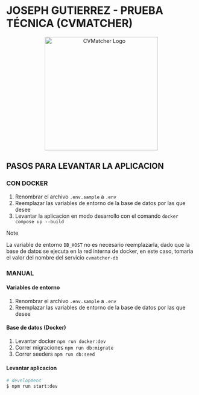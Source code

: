 # JOSEPH GUTIERREZ - PRUEBA TÉCNICA (CVMATCHER)

<p align="center">
  <img src="https://www.cvmatcher.app/images/shortlogo.webp"
  width="300" alt="CVMatcher Logo" />
  </a>
</p>

## PASOS PARA LEVANTAR LA APLICACION

### CON DOCKER

1. Renombrar el archivo `.env.sample` a `.env`
2. Reemplazar las variables de entorno de la base de datos por las que desee
3. Levantar la aplicacion en modo desarrollo con el comando `docker compose up --build`

> [!NOTE]
> La variable de entorno `DB_HOST` no es necesario reemplazarla, dado que la
> base de datos se ejecuta en la red interna de docker, en este caso, tomaria
> el valor del nombre del servicio `cvmatcher-db`

### MANUAL

#### Variables de entorno

1. Renombrar el archivo `.env.sample` a `.env`
2. Reemplazar las variables de entorno de la base de datos por las que desee

#### Base de datos (Docker)

1. Levantar docker `npm run docker:dev`
2. Correr migraciones `npm run db:migrate`
3. Correr seeders `npm run db:seed`

#### Levantar aplicacion

```bash
# development
$ npm run start:dev
```
